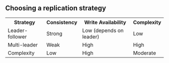 ## Choosing a replication strategy

<table>
<tr>
<th>Strategy</th>
<th>Consistency</th>
<th>Write Availability</th>
<th>Complexity</th>
</tr>

<tr>
<td>Leader-follower</td>
<td>Strong</td>
<td>Low (depends on leader)</td>
<td>Low</td>
</tr>

<tr>
<td>Multi-leader</td>
<td>Weak</td>
<td>High</td>
<td>High</td>
</tr>

<tr>
<td>Complexity</td>
<td>Low</td>
<td>High</td>
<td>Moderate</td>
</tr>
</table>

